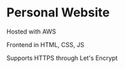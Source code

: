 # Personal Website

Hosted with AWS


Frontend in HTML, CSS, JS


Supports HTTPS through Let's Encrypt
